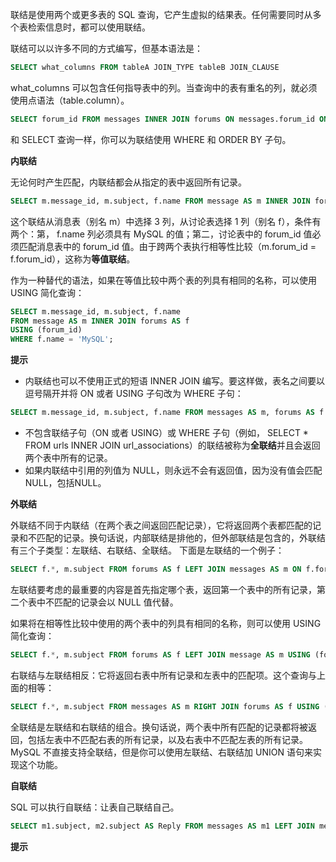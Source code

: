 联结是使用两个或更多表的 SQL 查询，它产生虚拟的结果表。任何需要同时从多个表检索信息时，都可以使用联结。

联结可以以许多不同的方式编写，但基本语法是：

```sql
SELECT what_columns FROM tableA JOIN_TYPE tableB JOIN_CLAUSE
```

what_columns 可以包含任何指导表中的列。当查询中的表有重名的列，就必须使用点语法（table.column）。

```sql
SELECT forum_id FROM messages INNER JOIN forums ON messages.forum_id ON message.forum_id=forums.forum_id;
```

和 SELECT 查询一样，你可以为联结使用 WHERE 和 ORDER BY 子句。

**内联结**

无论何时产生匹配，内联结都会从指定的表中返回所有记录。

```sql
SELECT m.message_id, m.subject, f.name FROM message AS m INNER JOIN forums AS f ON m.forum_id = f.forum_id WHERE f.name = 'MySQL';
```

这个联结从消息表（别名 m）中选择 3 列，从讨论表选择 1 列（别名 f），条件有两个：第， f.name 列必须具有 MySQL 的值；第二，讨论表中的 forum_id 值必须匹配消息表中的 forum_id 值。由于跨两个表执行相等性比较（m.forum_id = f.forum_id），这称为**等值联结**。

作为一种替代的语法，如果在等值比较中两个表的列具有相同的名称，可以使用 USING 简化查询：

```sql
SELECT m.message_id, m.subject, f.name 
FROM message AS m INNER JOIN forums AS f 
USING (forum_id) 
WHERE f.name = 'MySQL';
```

**提示**

+ 内联结也可以不使用正式的短语 INNER JOIN 编写。要这样做，表名之间要以逗号隔开并将 ON 或者 USING 子句改为 WHERE 子句：

```sql
SELECT m.message_id, m.subject, f.name FROM messages AS m, forums AS f WHERE m.forumid = f.forum_id AND f.name = 'MySQL';
```

+ 不包含联结子句（ON 或者 USING）或 WHERE 子句（例如， SELECT * FROM urls INNER JOIN url_associations）的联结被称为**全联结**并且会返回两个表中所有的记录。
+ 如果内联结中引用的列值为 NULL，则永远不会有返回值，因为没有值会匹配 NULL，包括NULL。

**外联结**

外联结不同于内联结（在两个表之间返回匹配记录），它将返回两个表都匹配的记录和不匹配的记录。换句话说，内部联结是排他的，但外部联结是包含的，外联结有三个子类型：左联结、右联结、全联结。 下面是左联结的一个例子：

```sql
SELECT f.*, m.subject FROM forums AS f LEFT JOIN messages AS m ON f.forum_id = m.forum_id;
```

左联结要考虑的最重要的内容是首先指定哪个表，返回第一个表中的所有记录，第二个表中不匹配的记录会以 NULL 值代替。

如果将在相等性比较中使用的两个表中的列具有相同的名称，则可以使用 USING 简化查询：

```sql
SELECT f.*, m.subject FROM forums AS f LEFT JOIN message AS m USING (forum_id);
```

右联结与左联结相反：它将返回右表中所有记录和左表中的匹配项。这个查询与上面的相等：

```sql
SELECT f.*, m.subject FROM messages AS m RIGHT JOIN forums AS f USING (forum_id);
```

全联结是左联结和右联结的组合。换句话说，两个表中所有匹配的记录都将被返回，包括左表中不匹配右表的所有记录，以及右表中不匹配左表的所有记录。MySQL 不直接支持全联结，但是你可以使用左联结、右联结加 UNION 语句来实现这个功能。

**自联结**

SQL 可以执行自联结：让表自己联结自己。

```sql
SELECT m1.subject, m2.subject AS Reply FROM messages AS m1 LEFT JOIN messages AS m2 ON m2.message_id=m2.parent_id WHERE m1.parent_id=0;
```

**提示**


